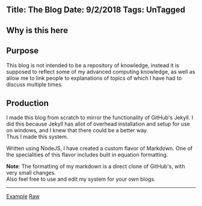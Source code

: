 Title: The Blog
Date: 9/2/2018
Tags: UnTagged
---
Why is this here
---

## Purpose
This blog is not intended to be a repository of knowledge, instead it is supposed to reflect some of my advanced computing knowledge, as well as allow me to link people to explanations of topics of which I have had to discuss multiple times.

## Production
I made this blog from scratch to mirror the functionality of GitHub's Jekyll. I did this because Jekyll has allot of overhead installation and setup for use on windows, and I knew that there could be a better way.  
Thus I made this system.

Written using NodeJS, I have created a custom flavor of Markdown. One of the specialities of this flavor includes built in equation formatting.

**Note**: The formatting of my markdown is a direct clone of GitHub's, with very small changes.  
Also feel free to use and edit my system for your own blogs.

---

[Example](/p/example.html) [Raw](/post/example.md)
